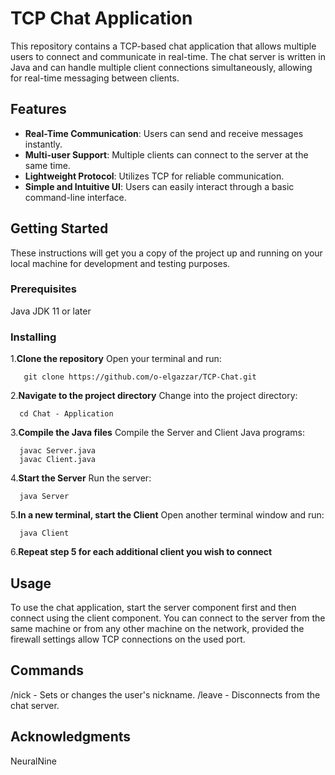 # TCP Chat Application

This repository contains a TCP-based chat application that allows multiple users to connect and communicate in real-time. The chat server is written in Java and can handle multiple client connections simultaneously, allowing for real-time messaging between clients.

## Features

- **Real-Time Communication**: Users can send and receive messages instantly.
- **Multi-user Support**: Multiple clients can connect to the server at the same time.
- **Lightweight Protocol**: Utilizes TCP for reliable communication.
- **Simple and Intuitive UI**: Users can easily interact through a basic command-line interface.

## Getting Started

These instructions will get you a copy of the project up and running on your local machine for development and testing purposes.

### Prerequisites

Java JDK 11 or later

### Installing

1.**Clone the repository**
   Open your terminal and run:
   
       git clone https://github.com/o-elgazzar/TCP-Chat.git

2.**Navigate to the project directory**
   Change into the project directory:
   
      cd Chat - Application
     
3.**Compile the Java files**
      Compile the Server and Client Java programs:
      
      javac Server.java
      javac Client.java

4.**Start the Server**
      Run the server:
      
      java Server

5.**In a new terminal, start the Client**
      Open another terminal window and run:
      
      java Client
6.**Repeat step 5 for each additional client you wish to connect**

## Usage

To use the chat application, start the server component first and then connect using the client component. You can connect to the server from the same machine or from any other machine on the network, provided the firewall settings allow TCP connections on the used port.

## Commands
/nick <name> - Sets or changes the user's nickname.
/leave - Disconnects from the chat server.

## Acknowledgments
NeuralNine
